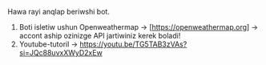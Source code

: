 Hawa rayi anqlap beriwshi bot.
1) Boti isletiw ushun Openweathermap -> [https://openweathermap.org] -> accont aship ozinizge API jartiwiniz kerek boladi! 
2) Youtube-tutoril -> https://youtu.be/TG5TAB3zVAs?si=JQc88uvxXWyD2xEw  
